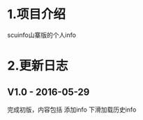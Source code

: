 ﻿1.项目介绍 
===================================  
  scuinfo山寨版的个人info
  
2.更新日志
===================================  
V1.0 - 2016-05-29 
-----------------------------------  
完成初版，内容包括
    添加info
    下滑加载历史info